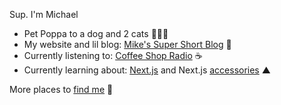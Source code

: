 Sup. I'm Michael

- Pet Poppa to a dog and 2 cats 🐶🐱🐱
- My website and lil blog: [Mike's Super Short Blog](https://michaelraymond.dev/) 📝
- Currently listening to: [Coffee Shop Radio](https://www.youtube.com/watch?v=lP26UCnoH9s) ☕
- Currently learning about: [Next.js](https://nextjs.org/learn?utm_source=next-site&utm_medium=homepage-cta&utm_campaign=home) and Next.js [accessories](https://vercel.com/) ▲

More places to [find me](https://www.biodrop.io/mjr2595) 🔗
